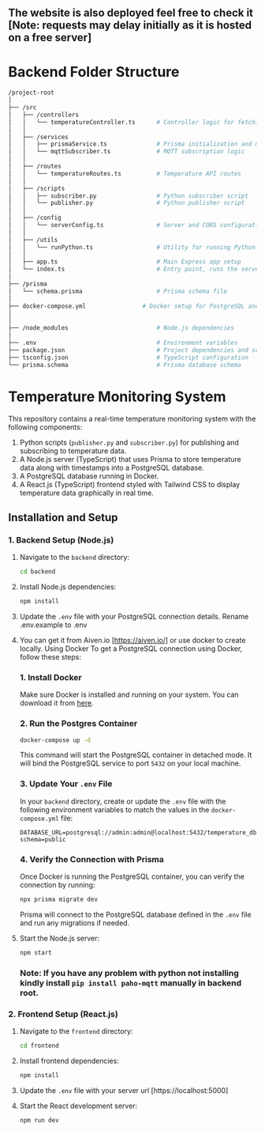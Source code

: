 The website is also deployed feel free to check it [Note: requests may delay initially as it is hosted on a free server]
---
# Backend Folder Structure
```bash
/project-root
│
├── /src
│   ├── /controllers
│   │   └── temperatureController.ts      # Controller logic for fetching temperature data
│   │
│   ├── /services
│   │   ├── prismaService.ts              # Prisma initialization and management
│   │   └── mqttSubscriber.ts             # MQTT subscription logic
│   │
│   ├── /routes
│   │   └── temperatureRoutes.ts          # Temperature API routes
│   │
│   ├── /scripts
│   │   ├── subscriber.py                 # Python subscriber script
│   │   └── publisher.py                  # Python publisher script
│   │
│   ├── /config
│   │   └── serverConfig.ts               # Server and CORS configuration
│   │
│   ├── /utils
│   │   └── runPython.ts                  # Utility for running Python files
│   │
│   ├── app.ts                            # Main Express app setup
│   └── index.ts                          # Entry point, runs the server
│
├── /prisma
│   └── schema.prisma                     # Prisma schema file
│
├── docker-compose.yml                # Docker setup for PostgreSQL and other services
│  
│
├── /node_modules                         # Node.js dependencies
│
├── .env                                  # Environment variables
├── package.json                          # Project dependencies and scripts
├── tsconfig.json                         # TypeScript configuration
└── prisma.schema                         # Prisma database schema
```
# Temperature Monitoring System

This repository contains a real-time temperature monitoring system with the following components:
1. Python scripts (`publisher.py` and `subscriber.py`) for publishing and subscribing to temperature data.
2. A Node.js server (TypeScript) that uses Prisma to store temperature data along with timestamps into a PostgreSQL database.
3. A PostgreSQL database running in Docker.
4. A React.js (TypeScript) frontend styled with Tailwind CSS to display temperature data graphically in real time.


## Installation and Setup

### 1. Backend Setup (Node.js)

1. Navigate to the `backend` directory:
   ```bash
   cd backend
   ```

2. Install Node.js dependencies:
   ```bash
   npm install
   ```

3. Update the `.env` file with your PostgreSQL connection details. Rename .env.example to .env

4. You can get it from Aiven.io [https://aiven.io/] or use docker to create locally.
    Using Docker
   To get a PostgreSQL connection using Docker, follow these steps:

    ### 1. Install Docker
    Make sure Docker is installed and running on your system. You can download it from [here](https://www.docker.com/get-started).

    ### 2. Run the Postgres Container
   
    ```bash
    docker-compose up -d
    ```
    This command will start the PostgreSQL container in detached mode. It will bind the PostgreSQL service to port `5432` on your local machine.
    
    ### 3. Update Your `.env` File
    In your `backend` directory, create or update the `.env` file with the following environment variables to match the values in the `docker-compose.yml` file:
    
    ```plaintext
    DATABASE_URL=postgresql://admin:admin@localhost:5432/temperature_db?schema=public
    ```
    ### 4. Verify the Connection with Prisma
    Once Docker is running the PostgreSQL container, you can verify the connection by running:
    
    ```bash
    npx prisma migrate dev
    ```
    Prisma will connect to the PostgreSQL database defined in the `.env` file and run any migrations if needed.

7. Start the Node.js server:
   ```bash
   npm start
   ```
   ### Note: If you have any problem with python not installing kindly install ```pip install paho-mqtt``` manually in backend root.


### 2. Frontend Setup (React.js)

1. Navigate to the `frontend` directory:
   ```bash
   cd frontend
   ```

2. Install frontend dependencies:
   ```bash
   npm install
   ```

3. Update the `.env` file with your server url [https://localhost:5000]

4. Start the React development server:
   ```bash
   npm run dev
   ```
